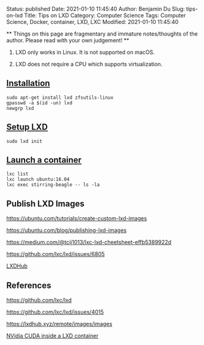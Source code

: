 Status: published
Date: 2021-01-10 11:45:40
Author: Benjamin Du
Slug: tips-on-lxd
Title: Tips on LXD
Category: Computer Science
Tags: Computer Science, Docker, container, LXD, LXC
Modified: 2021-01-10 11:45:40

**
Things on this page are fragmentary and immature notes/thoughts of the author.
Please read with your own judgement!
**

1. LXD only works in Linux.
    It is not supported on macOS.

2. LXD does not require a CPU which supports virtualization. 

## [Installation](https://ubuntu.com/tutorials/tutorial-setting-up-lxd-1604#2-install-lxd)

    sudo apt-get install lxd zfsutils-linux
    gpasswd -a $(id -un) lxd
    newgrp lxd

## [Setup LXD](https://ubuntu.com/tutorials/tutorial-setting-up-lxd-1604#3-setup-lxd)

    sudo lxd init

## [Launch a container](https://ubuntu.com/tutorials/tutorial-setting-up-lxd-1604#4-launch-a-container)

    lxc list
    lxc launch ubuntu:16.04
    lxc exec stirring-beagle -- ls -la


## Publish LXD Images

https://ubuntu.com/tutorials/create-custom-lxd-images

https://ubuntu.com/blog/publishing-lxd-images

https://medium.com/@tcij1013/lxc-lxd-cheetsheet-effb5389922d

https://github.com/lxc/lxd/issues/6805

[LXDHub](https://lxdhub.xyz/remote/images/images)

## References

https://github.com/lxc/lxd

https://github.com/lxc/lxd/issues/4015

https://lxdhub.xyz/remote/images/images

[NVidia CUDA inside a LXD container](https://ubuntu.com/blog/nvidia-cuda-inside-a-lxd-container)